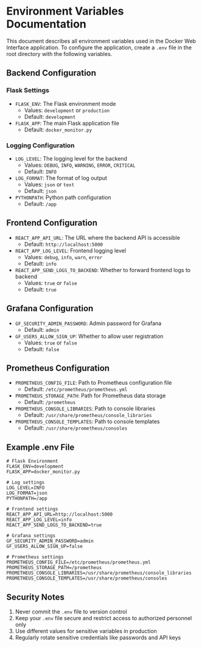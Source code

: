 # Environment Variables Documentation

This document describes all environment variables used in the Docker Web Interface application. To configure the application, create a `.env` file in the root directory with the following variables.

## Backend Configuration

### Flask Settings

-   `FLASK_ENV`: The Flask environment mode
    -   Values: `development` or `production`
    -   Default: `development`
-   `FLASK_APP`: The main Flask application file
    -   Default: `docker_monitor.py`

### Logging Configuration

-   `LOG_LEVEL`: The logging level for the backend
    -   Values: `DEBUG`, `INFO`, `WARNING`, `ERROR`, `CRITICAL`
    -   Default: `INFO`
-   `LOG_FORMAT`: The format of log output
    -   Values: `json` or `text`
    -   Default: `json`
-   `PYTHONPATH`: Python path configuration
    -   Default: `/app`

## Frontend Configuration

-   `REACT_APP_API_URL`: The URL where the backend API is accessible
    -   Default: `http://localhost:5000`
-   `REACT_APP_LOG_LEVEL`: Frontend logging level
    -   Values: `debug`, `info`, `warn`, `error`
    -   Default: `info`
-   `REACT_APP_SEND_LOGS_TO_BACKEND`: Whether to forward frontend logs to backend
    -   Values: `true` or `false`
    -   Default: `true`

## Grafana Configuration

-   `GF_SECURITY_ADMIN_PASSWORD`: Admin password for Grafana
    -   Default: `admin`
-   `GF_USERS_ALLOW_SIGN_UP`: Whether to allow user registration
    -   Values: `true` or `false`
    -   Default: `false`

## Prometheus Configuration

-   `PROMETHEUS_CONFIG_FILE`: Path to Prometheus configuration file
    -   Default: `/etc/prometheus/prometheus.yml`
-   `PROMETHEUS_STORAGE_PATH`: Path for Prometheus data storage
    -   Default: `/prometheus`
-   `PROMETHEUS_CONSOLE_LIBRARIES`: Path to console libraries
    -   Default: `/usr/share/prometheus/console_libraries`
-   `PROMETHEUS_CONSOLE_TEMPLATES`: Path to console templates
    -   Default: `/usr/share/prometheus/consoles`

## Example .env File

```env
# Flask Environment
FLASK_ENV=development
FLASK_APP=docker_monitor.py

# Log settings
LOG_LEVEL=INFO
LOG_FORMAT=json
PYTHONPATH=/app

# Frontend settings
REACT_APP_API_URL=http://localhost:5000
REACT_APP_LOG_LEVEL=info
REACT_APP_SEND_LOGS_TO_BACKEND=true

# Grafana settings
GF_SECURITY_ADMIN_PASSWORD=admin
GF_USERS_ALLOW_SIGN_UP=false

# Prometheus settings
PROMETHEUS_CONFIG_FILE=/etc/prometheus/prometheus.yml
PROMETHEUS_STORAGE_PATH=/prometheus
PROMETHEUS_CONSOLE_LIBRARIES=/usr/share/prometheus/console_libraries
PROMETHEUS_CONSOLE_TEMPLATES=/usr/share/prometheus/consoles
```

## Security Notes

1. Never commit the `.env` file to version control
2. Keep your `.env` file secure and restrict access to authorized personnel only
3. Use different values for sensitive variables in production
4. Regularly rotate sensitive credentials like passwords and API keys
